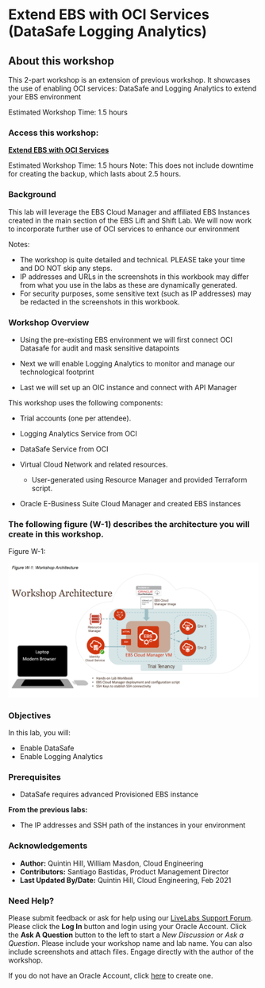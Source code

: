 # Extend EBS with OCI Services (DataSafe Logging Analytics)

## About this workshop

This 2-part workshop is an extension of previous workshop. It showcases the use of enabling OCI services: DataSafe and Logging Analytics to extend your EBS environment

Estimated Workshop Time: 1.5 hours

### **Access this workshop**:
[**Extend EBS with OCI Services**]()

Estimated Workshop Time: 1.5 hours
    Note: This does not include downtime for creating the backup, which lasts about 2.5 hours. 

### **Background**

This lab will leverage the EBS Cloud Manager and affiliated EBS Instances created in the main section of the EBS Lift and Shift Lab. We will now work to incorporate further use of OCI services to enhance our environment

Notes:

* The workshop is quite detailed and technical. PLEASE take your time and DO NOT skip any steps.
* IP addresses and URLs in the screenshots in this workbook may differ from what you use in the labs as these are dynamically generated.
* For security purposes, some sensitive text (such as IP addresses) may be redacted in the screenshots in this workbook.

### Workshop Overview

* Using the pre-existing EBS environment we will first connect OCI Datasafe for audit and mask sensitive datapoints

* Next we will enable Logging Analytics to monitor and manage our technological footprint

* Last we will set up an OIC instance and connect with API Manager

This workshop uses the following components:

* Trial accounts (one per attendee).

* Logging Analytics Service from OCI

* DataSafe Service from OCI

* Virtual Cloud Network and related resources.
    - User-generated using Resource Manager and provided Terraform script.

* Oracle E-Business Suite Cloud Manager and created EBS instances

### The following figure (W-1) describes the architecture you will create in this workshop.
Figure W-1: 

![](./images/w-1.png " ")

### Objectives

In this lab, you will:
* Enable DataSafe
* Enable Logging Analytics

### **Prerequisites**

* DataSafe requires advanced Provisioned EBS instance

**From the previous labs:**

* The IP addresses and SSH path of the instances in your environment

### Acknowledgements

* **Author:** Quintin Hill, William Masdon, Cloud Engineering
* **Contributors:** Santiago Bastidas, Product Management Director
* **Last Updated By/Date:** Quintin Hill, Cloud Engineering, Feb 2021

### Need Help?
Please submit feedback or ask for help using our [LiveLabs Support Forum](https://community.oracle.com/tech/developers/categories/ebs-on-oci-automation). Please click the **Log In** button and login using your Oracle Account. Click the **Ask A Question** button to the left to start a *New Discussion* or *Ask a Question*.  Please include your workshop name and lab name.  You can also include screenshots and attach files.  Engage directly with the author of the workshop.

If you do not have an Oracle Account, click [here](https://profile.oracle.com/myprofile/account/create-account.jspx) to create one. 